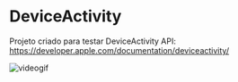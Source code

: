 # DeviceActivity
Projeto criado para testar DeviceActivity API: https://developer.apple.com/documentation/deviceactivity/

![videogif](https://github.com/PedroSomensi/DeviceActivity/assets/15222399/5aa9e828-32a7-49a6-92f1-7f7847d0b4b3)
